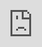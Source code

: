 ```yaml
---
layout: post
date:   2020-05-10
image: "/conflict_urbanism_sp2020/images/Screenshot 2020-05-11 at 07.05.30.png"
title:  "Off The Grid: A Spatial Exploration of the Historic Development of the Brooklyn Street Grid"
author: "Sumer Drall & Amelia Marcantonio-Fields"
---
```

#### Introduction  ####
Today, it is hard to believe that Brooklyn was the heart of farming in the 19th century. The historic implementation of the Brooklyn street grid is the epitome of the transformation from rural to urban. Over the course of the mid-1800s to the early-1900s, the execution of street grid created development in the city of Brooklyn. This spatial project examines three outlying neighborhoods and major farming communities in old Brooklyn - Gravesend, New Utrecht, and Flatlands - and their relationship with the growing street network. This project aims to examine spatial pushes and pulls between historic farmlands and the actualization of the modern street grid from 1850-1910. The central research question for this project is: how have these neighborhoods either transformed or stayed constant in the implementation of the street grid?  

#### Background  ####
Following a massive increase in population in the late 18th century, New York consolidated its role as America’s leading city in the 19th century with a string of influential infrastructural and financial decisions in the face of historic socio-political events.  In 1807, a steamboat route between New York and Albany spurred cargo and passenger movement. In 1825, the city completed construction of the Erie Canal--hence providing direct access to Atlantic Ocean trade routes and allowing the natural harbour of the city to be utilized in its full capacity. Impacted by the devastating Great Fire of New York in 1835 and motivated by the importance of increasing water supply, the city commenced service of the Croton Aqueduct in 1842. The economic developments in the 19th century also coincided with a period of increased immigration into the city, leading to not only a larger workforce, but also a more packed city. Although the prospect of an expanding population influenced the 1811 Plan that designed Manhattan’s famed rectangular and rigid street grid, the steeply rising immigration rates post the Civil War and tightly cramped tenements led to concerns that New York was reaching its density limits.  

![Figure 1](/conflict_urbanism_sp2020/images/BrooklynHNYC/PopulationGrowth.png)

The economic success and infrastructural developments of New York also had a domino effect on Brooklyn’s own prosperity. As population rose in 19th century Manhattan, more and more New Yorkers looked towards Brooklyn, which was established as a city in 1834, as a residential alternative. The City of Brooklyn originally included the northwestern tip of the borough. In 1839, Brooklyn began to develop its own residential grid system. Bolstered by regular steam service, the eastern shore cities of Williamsburg and Bushwick became viable options to commute to workplaces in Lower Manhattan. Both cities later were annexed by Brooklyn in 1854. The growing shipping industry and the deepening of the Gowanus Canal provided Brooklyn with increased industrial access to the waterfront. Further links to New York were also established through sharing of utilities such as fire services and the opening of the Brooklyn Bridge in 1883.  

![Figure 2](/conflict_urbanism_sp2020/images/BrooklynHNYC/agriculturegraphs.png)

As the city of Brooklyn quickly industrialized, the rest of Kings County remained predominantly agricultural. As larger transportation networks were established towards the end of the 19th century, the county became further integrated despite its contrasting socio-spatial characteristics. This integration was only consolidated when neighboring towns were annexed in quick succession - New Lots in 1886; Flatbush, Gravesend, and New Utrecht in 1894; and Flatlands in 1896. This large expansion made Brooklyn’s city boundaries coterminous with Kings County before it’s subsequent consolidation into Greater New York in 1898.  

While it’s status as a city was short lived, the simultaneous formation of residential and industrial Brooklyn as a response to the developments in Manhattan and the successive annexations of neighboring agricultural towns had important ramifications on the growth of the borough as a whole. Not only was there a tension between two distinctive ways of life-- agricultural and urban--but this tension manifested itself spatially. As opposed to the close residential units and transport networks of Brooklyn pre-1886, the rest of the towns in Kings County consisted of sprawling farmlands. From a small residential street grid in the middle of the century to at one point in the late 1800s a much larger residential street grid surrounded by farm lines of the newly annexed agricultural towns --this conflict is best understood through Brooklyn’s street grid. 

<div class="iframe-column">
  <iframe src="https://sumerd.github.io/Map/AmeliaSumer2.html" style="position:absolute;top:0;left:0;width:100%;height:100%;" frameborder="0"></iframe>
</div>

#### Case Studies ####
The nature and topologies of these farming towns were undeniably similar. The populations in all of these small towns boomed after the 1800s while the amount of farm acreage alloted continued to decline. All of these small towns were centered around a small center (displayed below) and much of the coming development would try to incorporate these strong centers into orthogonal grids, and further, an infrastructural and spatial order. In 1850, these neighborhoods just consisted of centers and spokes--reaching out to other areas in Kings County. But by 1880, these neighborhoods and their surrounding areas were included in a county-wide grid plan. Finally by 1910, many of these plans were coming to fruition and these neighborhoods were getting filled in with people and buildings. The brief case studies below begin to show the intense neighborhood changes of the time.

![Figure 3](/conflict_urbanism_sp2020/images/BrooklynHNYC/1880Acreage.png)

#### Case Study 1: Gravesend ####

<iframe frameborder="0" class="juxtapose" width="100%" height="700" src="https://cdn.knightlab.com/libs/juxtapose/latest/embed/index.html?uid=d8f2c4c4-92d1-11ea-a879-0edaf8f81e27"></iframe>

One of the first towns in what we know now as Brooklyn, Gravesend was one of the first towns founded by a woman (Stockwell 1884, 1). Established as a British colony in the 1600s by Lady Deboarah Moodly, Gravesend is located in the southern part of modern day Brooklyn and is known for its relationship to famed locations such as Coney Island and the Gravesend Cemetery established in 1650. In its founding, Gravesend was, of course, a primarily agricultural town. For the 200 years that followed the first arrival of British settlers, Gravesend’s agricultural characteristic remained remarkably consistent. Prior to 1850, Gravsend’s original square street plan was established and now consists of modern day Gravesend Neck Road and McDonald Avenue (Forgotten New York 2000).   

During this intense agricultural period, Gravesend’s population barely grew. The 1835 Census stated an increase in population of only 635, which meant an increase of 427 residents over the preceding 97 years (Stockwell 1884, 15). In comparison, Brooklyn had a population of almost 7,500 in 1828, by 1840 that number had risen to more than 36,000 (Ibid). At the end of the century however, Gravesend witnessed a notable increase in population - reaching 3,500 inhabitants in 1880.  

In 1850, the center of Gravesend was connected to other development projects in Kings County. Some of these projects included: the opening of the Coney Island Causeway in 1823, Gravesend Avenue in 1838, Coney Island Plank Road in 1849 (later known as Coney Island Avenue), Ocean Avenue in 1871 and Ocean Parkway 1876, which not only connected Gravesend to the City of Brooklyn, but the neighboring agricultural towns (Stockwell 1884, 16-18). By 1880, the neighborhood of Gravesend had filled in slightly primarily with attractions like Coney Island carnival infrastructure and jockey clubs and horse parks. The Brooklyn Jockey Club and the Coney Island Jockey Club disrupted the planned grid, but symbolized increased development in the neighborhood and a new type of capitalization on agricultural tools. By 1910, many of the planned streets in 1880 had been paved or in function, and there were more buildings expanding beyond the town center. While attractions like jockey clubs were present, there were plans to phase them out and the town center began to blend in with growing infrastructure.

#### Case Study 2: New Utrecht  ####

<iframe frameborder="0" class="juxtapose" width="100%" height="700" src="https://cdn.knightlab.com/libs/juxtapose/latest/embed/index.html?uid=172e381a-92d5-11ea-a879-0edaf8f81e27"></iframe>

First established in 1652, New Utrecht comprised the modern day neighborhoods of Bensonhurst, Borough Park and Bay Ridge.  Similar to other towns in Kings County, for most of its history New Utrecht was primarily farmland. Census data states that almost 80 percent of its inhabitants were involved in agriculture in 1840 (Linder and Zacharias 1999, 314). The center of New Utrecht was in southwestern Brooklyn by the Gravesend Bay, and consisted of a trisection of three historic roads, two from the colonial era: the Road from New Utrecht to Flatbush - today’s 18th Avenue; the southwest end of Kings Highway; and the Brooklyn, Greenwood and Bath Plank Road — which is now New Utrecht Avenue (Forgotten New York 2010).     

In 1850, it is obvious that the center of New Utrecht formed around Brooklyn and Bath Plank Road and Kings Highway as it is situated right in the middle. The improvement of street car and railroad networks in the region--such as the opening of the Brooklyn, Bath and Coney Island Railroad in 1864--were important developments that connected the town to the rest of the county. By 1880, much of the surrounding area of the town’s center was actually filled in with paved roads and there is a clear densification of buildings. However, it’s relative distance from Brooklyn and lower expenses compared to the city’s municipal government ensured that for most of the 19th century opposition for annexation remained strong. It was only in 1894 when forced into consolidation by the state legislature that New Utrecht agreed to an annexation by Brooklyn (Williams 2014). By 1910, after the town was annexed by the city, it continued to experience more street paving and building construction

#### Case Study 3: Flatlands  ####

<iframe frameborder="0" class="juxtapose" width="100%" height="700" src="https://cdn.knightlab.com/libs/juxtapose/latest/embed/index.html?uid=cb983f36-92d4-11ea-a879-0edaf8f81e27"></iframe>

Located in the southeast part of modern day Brooklyn, Flatlands was the last of the Kings County agricultural towns to be annexed by Brooklyn in 1896. Due to the location of the neighboring Jamaica Bay, Flatlands was valued for its advantages in rich agricultural land and was termed even at the time of annexation as “a farming town” and an “agricultural district” by the press (Linder and Zacharias 1999, 119). Unlike the other agricultural towns that experienced some level of increased transit connectivity over the span of the 19th century, Flatlands remained relatively underdeveloped infrastructurally and was dominated by farmland. While unopened, but present in 1850, the only exception to the lack of connection was the Brooklyn and Rockaway Beach Railroad, which opened in 1865 and ran through Canarsie in Flatlands (Ibid, 119).  This lack of infrastructural connectivity also translated to a lower population density (Linder and Zacharias 1999, 117) than even Flatbush and New Utrecht. In 1850, the population per square mile in Flatlands was just 81 (Ibid, 117). Yet despite increased isolation and a small population, in 1850, the very center of Flatlands was self-sustaining with its own church and school.   

While there was a planned grid for the Flatlands in 1880, it had more family-owned swaths of, most-likely, farm land than any other neighborhood in this analysis. The large presence of farming families was 0ne of the primary reasons for Flatland’s resistance to annexation as this town had a very powerful and wealthy farming population who were concerned about the extra costs (such as payment of utility services and higher tax payments) associated with citydom (Ibid, 160). As the movement to consolidate Brooklyn with the City of New York gained momentum almost simultaneously, those in opposition to Flatlands’ annexation also reduced in intensity (Zami 2015).   

Ultimately, it was announced in 1894 that Flatlands would be annexed to Brooklyn. This decision, which went into effect in 1896, had a significant impact on Flatlands. Census records from Kings County indicate that the population in Flatlands almost doubled from 1890 to 1900, with particular growth observed in the years following the announcement (Ibid). By 1910, like the other towns, some of the planned grid had taken shape. Many roads surrounding the center of Flatlands had been paved and development sprawled across them. However, areas on the outskirts of the old town were planned and were still waiting to be developed. 

<iframe frameborder="0" class="juxtapose" width="100%" height="700" src="https://cdn.knightlab.com/libs/juxtapose/latest/embed/index.html?uid=4811d4be-92a3-11ea-a879-0edaf8f81e27"></iframe>

<iframe frameborder="0" class="juxtapose" width="100%" height="700" src="https://cdn.knightlab.com/libs/juxtapose/latest/embed/index.html?uid=329c5d42-92a4-11ea-a879-0edaf8f81e27"></iframe>


#### Conclusion  ####

As the heart of old Brooklyn’s agricultural business, these three towns underwent tremendous changes between 1850-1910, and even changed to modern day. In 1850, all of these three towns started as centers and connecting roads, which later would be incorporated into a planned grid, while not always orthogonal like Manhattan’s. However, despite the efforts to incorporate these towns after annexation in one all encompassing grid, it is important to recognize that each of these town centers exist today. Despite the industrial shift and residential boom of Brooklyn, these historic and strong town centers not only still have a presence in the contemporary grid but they also signify a level of spatial resistance on the part of the various agricultural towns of Kings County over the course of the 19th and early 20th century. 

  
  
  
#### References ####

*Text:*

“Annexation and Consolidation – The Peopling of Flatbush.” Accessed May 10, 2020. 
https://eportfolios.macaulay.cuny.edu/moses2015/2015/05/07/annexation-and-consolidation/.

“Gravesend, Brooklyn - Forgotten New York.” Accessed May 10, 2020. 
https://forgotten-ny.com/2000/05/gravesend-brooklyn/.

Linder, Marc, and Lawrence S Zacharias. Of Cabbages and Kings County : Agriculture and the 
Formation of Modern Brooklyn. Iowa City: University of Iowa Press, 1999.

Stockwell, Austin Parsons. History of the Town of Gravesend, N.Y.,. Brooklyn, N.Y., 1884.

“The Heart of New Utrecht - Forgotten New York.” Accessed May 10, 2020. 
https://forgotten-ny.com/2010/02/the-heart-of-new-utrecht/.

Williams, Keith. “Brooklyn’s Evolution From Small Town to Big City to Borough.” Curbed NY, July 
24, 2014. https://ny.curbed.com/2014/7/24/10069912/brooklyns-evolution-from-small-town-to-big-city-to-borough.

*Mapping:*

Columbia University GSAPP Center for Spatial Research. Brooklyn Streets. [shapefile]

Department of City Planning. Borough Boundaries [shapefile]. 1 January 2013, updated 
2020.<https://data.cityofnewyork.us/City-Government/Borough-Boundaries/tqmj- j8zm>

Department of Information Technology & Telecommunications. NYC Street CenterLine 
[shapefile]. 19 June 2012, updated 2020. <https://data.cityofnewyork.us/City-Government/NYC-Street-Centerline-CSCL-/exjm-f27b>

Lionel Pincus and Princess Firyal Map Division, The New York Public Library. "Atlas of 
the borough of Brooklyn, city of New York. Newly constructed and based upon official maps and plans on file in the Municipal Building and Registers Office (Hall of Records). Supplemented by careful field measurements and observations [1916-1920]" The New York Public Library Digital Collections. 1916 - 1920. http://digitalcollections.nypl.org/items/a4772020-c5f8-012f-2583-58d385a7bc34

Lionel Pincus and Princess Firyal Map Division, The New York Public Library. "Atlas of 
the borough of Brooklyn, city of New York. The first Twenty Eight Wards complete in Four Volumes. Three additional volumes for the Four new wards will complete the entire borough. Volume One Embraces Sections 1, 2, 3 & 4. Volume Two, Embraces Sections 5,6&7. Volume Four Embraces Sections 12, 13 & 14. Newly constructed and based upon official maps and plans on file in the municipal building and registers office (Hall of Records) supplemented by careful field measurements and observations. By and under the direction of Hugo Ullitz, C.E. Published by E. Belcher Hyde. 97 Liberty Street, Brooklyn, 1903. Volume One." New York Public Library Digital Collections. Accessed May 11, 2020. http://digitalcollections.nypl.org/items/64b4acd6-f0f0-4e40-e040-e00a18063442

Lionel Pincus and Princess Firyal Map Division, The New York Public Library. 
"Robinson's atlas of Kings County, New York : compiled from official records ... [1890]" New York Public Library Digital Collections. Accessed May 11, 2020. http://digitalcollections.nypl.org/items/ad5443a0-c604-012f-c182-58d385a7bc34

M. Dripps. “Map of Kings and part of Queens counties, Long Island N.Y.” Library of
 Congress. 1852.





**EXTRA**
<iframe frameborder="0" class="juxtapose" width="100%" height="700" src="https://cdn.knightlab.com/libs/juxtapose/latest/embed/index.html?uid=04abaf38-928a-11ea-a879-0edaf8f81e27"></iframe>  

<iframe frameborder="0" class="juxtapose" width="100%" height="700" src="https://cdn.knightlab.com/libs/juxtapose/latest/embed/index.html?uid=642e2178-92a0-11ea-a879-0edaf8f81e27"></iframe>

